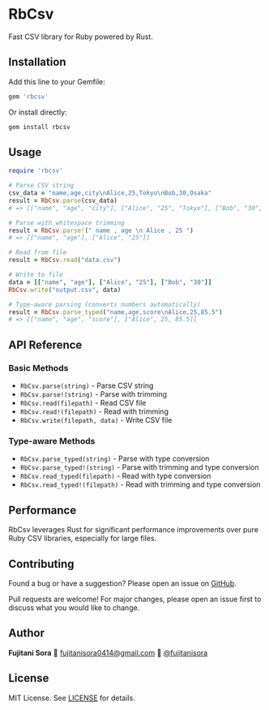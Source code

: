 # RbCsv

Fast CSV library for Ruby powered by Rust.

## Installation

Add this line to your Gemfile:

```ruby
gem 'rbcsv'
```

Or install directly:

```bash
gem install rbcsv
```

## Usage

```ruby
require 'rbcsv'

# Parse CSV string
csv_data = "name,age,city\nAlice,25,Tokyo\nBob,30,Osaka"
result = RbCsv.parse(csv_data)
# => [["name", "age", "city"], ["Alice", "25", "Tokyo"], ["Bob", "30", "Osaka"]]

# Parse with whitespace trimming
result = RbCsv.parse!(" name , age \n Alice , 25 ")
# => [["name", "age"], ["Alice", "25"]]

# Read from file
result = RbCsv.read("data.csv")

# Write to file
data = [["name", "age"], ["Alice", "25"], ["Bob", "30"]]
RbCsv.write("output.csv", data)

# Type-aware parsing (converts numbers automatically)
result = RbCsv.parse_typed("name,age,score\nAlice,25,85.5")
# => [["name", "age", "score"], ["Alice", 25, 85.5]]
```

## API Reference

### Basic Methods
- `RbCsv.parse(string)` - Parse CSV string
- `RbCsv.parse!(string)` - Parse with trimming
- `RbCsv.read(filepath)` - Read CSV file
- `RbCsv.read!(filepath)` - Read with trimming
- `RbCsv.write(filepath, data)` - Write CSV file

### Type-aware Methods
- `RbCsv.parse_typed(string)` - Parse with type conversion
- `RbCsv.parse_typed!(string)` - Parse with trimming and type conversion
- `RbCsv.read_typed(filepath)` - Read with type conversion
- `RbCsv.read_typed!(filepath)` - Read with trimming and type conversion

## Performance

RbCsv leverages Rust for significant performance improvements over pure Ruby CSV libraries, especially for large files.

## Contributing

Found a bug or have a suggestion? Please open an issue on [GitHub](https://github.com/fujitanisora/r_csv/issues).

Pull requests are welcome! For major changes, please open an issue first to discuss what you would like to change.

## Author

**Fujitani Sora**
📧 fujitanisora0414@gmail.com
🐙 [@fujitanisora](https://github.com/fujitanisora)

## License

MIT License. See [LICENSE](https://opensource.org/licenses/MIT) for details.
